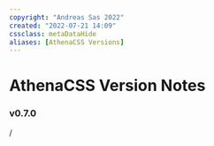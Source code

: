 ```yaml
---
copyright: "Andreas Sas 2022"
created: "2022-07-21 14:09"
cssclass: metaDataHide
aliases: [AthenaCSS Versions]
---
```

# AthenaCSS Version Notes

### v0.7.0
/